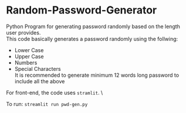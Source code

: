 # Random-Password-Generator
Python Program for generating password randomly based on the length user provides.\
This code basically generates a password randomly using the follwing:
- Lower Case
- Upper Case
- Numbers
- Special Characters\
  It is recommended to generate minimum 12 words long password to include all the above

For front-end, the code uses   	`stramlit`.  \

To run: 
`streamlit run pwd-gen.py`

